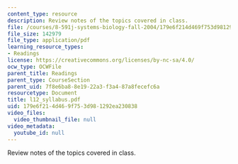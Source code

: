 ```yaml
---
content_type: resource
description: Review notes of the topics covered in class.
file: /courses/8-591j-systems-biology-fall-2004/179e6f214d469f753d981292ea230838_l12_syllabus.pdf
file_size: 142979
file_type: application/pdf
learning_resource_types:
- Readings
license: https://creativecommons.org/licenses/by-nc-sa/4.0/
ocw_type: OCWFile
parent_title: Readings
parent_type: CourseSection
parent_uid: 7f8e6ba8-8e19-22a3-f3a4-87a8fecefc6a
resourcetype: Document
title: l12_syllabus.pdf
uid: 179e6f21-4d46-9f75-3d98-1292ea230838
video_files:
  video_thumbnail_file: null
video_metadata:
  youtube_id: null
---
```

Review notes of the topics covered in class.